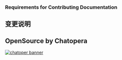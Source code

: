 ### Requirements for Contributing Documentation

## 变更说明

<!-- 提交公司信息说明后优先处理解决！ http://chatopera.mikecrm.com/lVtMuGN -->

## OpenSource by Chatopera

[![chatoper banner][co-banner-image]][co-url]

[co-banner-image]: https://user-images.githubusercontent.com/3538629/42383104-da925942-8168-11e8-8195-868d5fcec170.png
[co-url]: https://www.chatopera.com
